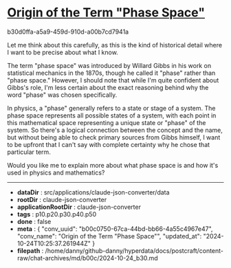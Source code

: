 # [Origin of the Term "Phase Space"](https://claude.ai/chat/b00c0750-67ca-44bd-bb66-4a55c4967e47)

b30d0ffa-a5a9-459d-910d-a00b7cd7941a

 Let me think about this carefully, as this is the kind of historical detail where I want to be precise about what I know.

The term "phase space" was introduced by Willard Gibbs in his work on statistical mechanics in the 1870s, though he called it "phase" rather than "phase space." However, I should note that while I'm quite confident about Gibbs's role, I'm less certain about the exact reasoning behind why the word "phase" was chosen specifically.

In physics, a "phase" generally refers to a state or stage of a system. The phase space represents all possible states of a system, with each point in this mathematical space representing a unique state or "phase" of the system. So there's a logical connection between the concept and the name, but without being able to check primary sources from Gibbs himself, I want to be upfront that I can't say with complete certainty why he chose that particular term.

Would you like me to explain more about what phase space is and how it's used in physics and mathematics?

---

* **dataDir** : src/applications/claude-json-converter/data
* **rootDir** : claude-json-converter
* **applicationRootDir** : claude-json-converter
* **tags** : p10.p20.p30.p40.p50
* **done** : false
* **meta** : {
  "conv_uuid": "b00c0750-67ca-44bd-bb66-4a55c4967e47",
  "conv_name": "Origin of the Term \"Phase Space\"",
  "updated_at": "2024-10-24T10:25:37.261944Z"
}
* **filepath** : /home/danny/github-danny/hyperdata/docs/postcraft/content-raw/chat-archives/md/b00c/2024-10-24_b30.md